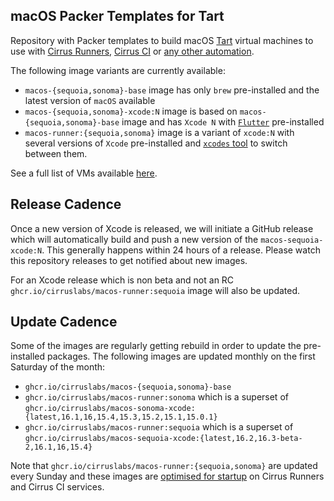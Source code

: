 ## macOS Packer Templates for Tart

Repository with Packer templates to build macOS [Tart](https://tart.run/) virtual machines to use with [Cirrus Runners](https://cirrus-runners.app/),
[Cirrus CI](https://cirrus-ci.org/guide/macOS/) or [any other automation](https://tart.run/integrations/cirrus-cli/).

The following image variants are currently available:

* `macos-{sequoia,sonoma}-base` image has only `brew` pre-installed and the latest version of `macOS` available
* `macos-{sequoia,sonoma}-xcode:N` image is based on `macos-{sequoia,sonoma}-base` image and has `Xcode N` with [`Flutter`](https://flutter.dev/) pre-installed
* `macos-runner:{sequoia,sonoma}` image is a variant of `xcode:N` with several versions of `Xcode` pre-installed and [`xcodes` tool](https://github.com/XcodesOrg/xcodes) to switch between them.

See a full list of VMs available [here](https://github.com/orgs/cirruslabs/packages?tab=packages&q=macos-).

## Release Cadence

Once a new version of Xcode is released, we will initiate a GitHub release which will automatically build and push
a new version of the `macos-sequoia-xcode:N`. This generally happens within 24 hours of a release.
Please watch this repository releases to get notified about new images.

For an Xcode release which is non beta and not an RC `ghcr.io/cirruslabs/macos-runner:sequoia` image will also be updated.

## Update Cadence

Some of the images are regularly getting rebuild in order to update the pre-installed packages. The following images are updated
monthly on the first Saturday of the month:

* `ghcr.io/cirruslabs/macos-{sequoia,sonoma}-base`
* `ghcr.io/cirruslabs/macos-runner:sonoma` which is a superset of `ghcr.io/cirruslabs/macos-sonoma-xcode:{latest,16.1,16,15.4,15.3,15.2,15.1,15.0.1}`
* `ghcr.io/cirruslabs/macos-runner:sequoia` which is a superset of `ghcr.io/cirruslabs/macos-sequoia-xcode:{latest,16.2,16.3-beta-2,16.1,16,15.4}`

Note that `ghcr.io/cirruslabs/macos-runner:{sequoia,sonoma}` are updated every Sunday and these images are [optimised for startup](https://cirrus-runners.app/blog/2024/04/11/optimizing-startup-time-of-cirrus-runners/)
on Cirrus Runners and Cirrus CI services.